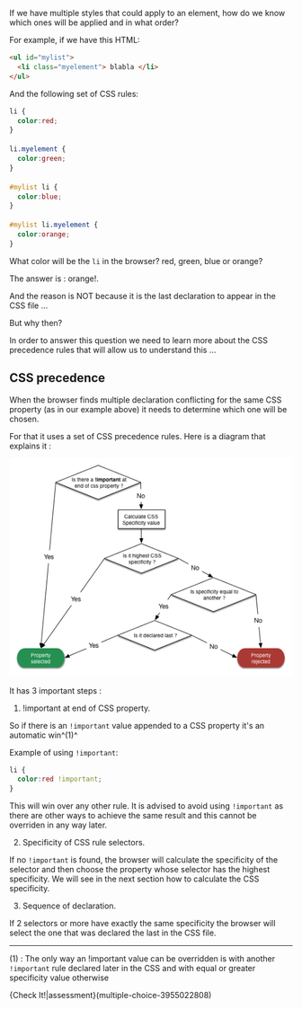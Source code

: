 If we have multiple styles that could apply to an element, how do we know which ones will be applied and in what order?

For example, if we have this HTML:

```html
<ul id="mylist">
  <li class="myelement"> blabla </li>
</ul>
````

And the following set of CSS rules:

```css
li {
  color:red;
}

li.myelement {
  color:green;
}

#mylist li {
  color:blue; 
}

#mylist li.myelement {
  color:orange;
}
```

What color will be the `li` in the browser?
red, green, blue or orange?

The answer is : orange!.

And the reason is NOT because it is the last declaration to appear in the CSS file ...

But why then?

In order to answer this question we need to learn more about the CSS precedence rules that will allow us to understand this ...

## CSS precedence
When the browser finds multiple declaration conflicting for the same CSS property (as in our example above) it needs to determine which one will be chosen.

For that it uses a set of CSS precedence rules. Here is a diagram that explains it :

![](.guides/img/Precedence.png)


It has 3 important steps :

1) !important at end of CSS property.

So if there is an `!important` value appended to a CSS property it's an automatic win^(1)^

Example of using `!important`:

```css
li {
  color:red !important;
}
```

This will win over any other rule. It is advised to avoid using `!important` as there are other ways to achieve the same result and this cannot be overriden in any way later.

2) Specificity of CSS rule selectors.

If no `!important` is found, the browser will calculate the specificity of the selector and then choose the property whose selector has the highest specificity. We will see in the next section how to calculate the CSS specificity.

3) Sequence of declaration.

If 2 selectors or more have exactly the same specificity the browser will select the one that was declared the last in the CSS file.

---

(1) : The only way an !important value can be overridden is with another `!important` rule declared later in the CSS and with equal or greater specificity value otherwise

{Check It!|assessment}(multiple-choice-3955022808)





